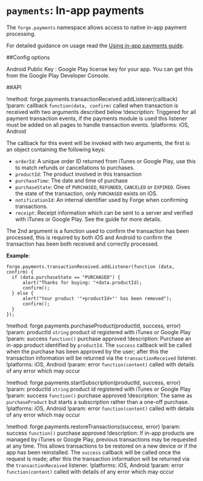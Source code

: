 ``payments``: In-app payments
=============================

The ``forge.payments`` namespace allows access to native in-app payment
processing.

For detailed guidance on usage read the [Using in-app payments guide](guide.html).

##Config options

Android Public Key
:   Google Play license key for your app. You can get this from the Google Play Developer Console.

##API

!method: forge.payments.transactionReceived.addListener(callback)
!param: callback `function(data, confirm)` called when transaction is received with two arguments described below
!description: Triggered for all payment transaction events, if the payments module is used this listener must be added on all pages to handle transaction events.
!platforms: iOS, Android

The callback for this event will be invoked with two arguments, the
first is an object containing the following keys:

-  ``orderId``: A unique order ID returned from iTunes or Google
Play, use this to match refunds or cancellations to purchases.
-  ``productId``: The product involved in this transaction
-  ``purchaseTime``: The date and time of purchase
-  ``purchaseState``: One of ``PURCHASED``, ``REFUNDED``,
``CANCELED`` or ``EXPIRED``. Gives the state of the transaction,
only ``PURCHASED`` exists on iOS.
-  ``notificationId``: An internal identifier used by Forge when
confirming transactions.
-  ``receipt``: Receipt information which can be sent to a server
and verified with iTunes or Google Play. See the guide for more
details.

The 2nd argument is a function used to confirm the transaction has been
processed, this is required by both iOS and Android to confirm the
transaction has been both received and correctly processed.

**Example**:

    forge.payments.transactionReceived.addListener(function (data, confirm) {
      if (data.purchaseState == "PURCHASED") {
          alert("Thanks for buying: "+data.productId);
          confirm();
      } else {
          alert("Your product '"+productId+"' has been removed");
          confirm();
      }
    });

!method: forge.payments.purchaseProduct(productId, success, error)
!param: productId `string` product id registered with iTunes or Google Play
!param: success `function()` purchase approved
!description: Purchase an in-app product identified by ``productId``. The ``success`` callback will be called when the purchase has been approved by the user; after this the transaction information will be returned via the ``transactionReceived`` listener.
!platforms: iOS, Android
!param: error `function(content)` called with details of any error which may occur

!method: forge.payments.startSubscription(productId, success, error)
!param: productId `string` product id registered with iTunes or Google Play
!param: success `function()` purchase approved
!description: The same as ``purchaseProduct`` but starts a subscription rather than a one-off purchase.
!platforms: iOS, Android
!param: error `function(content)` called with details of any error which may occur

!method: forge.payments.restoreTransactions(success, error)
!param: success `function()` purchase approved
!description: If in-app products are managed by iTunes or Google Play, previous transactions may be requested at any time. This allows transactions to be restored on a new device or if the app has been reinstalled. The ``success`` callback will be called once the request is made; after this the transaction information will be returned via the ``transactionReceived`` listener.
!platforms: iOS, Android
!param: error `function(content)` called with details of any error which may occur